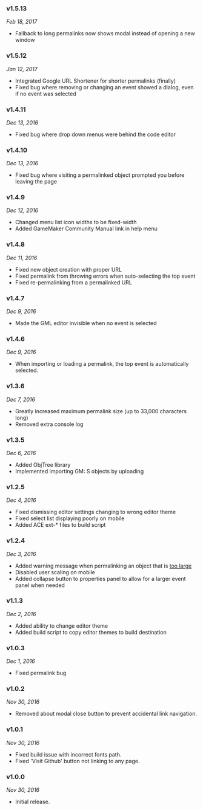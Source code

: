 ### v1.5.13
_Feb 18, 2017_
* Fallback to long permalinks now shows modal instead of opening a new window

### v1.5.12
_Jan 12, 2017_
* Integrated Google URL Shortener for shorter permalinks (finally)
* Fixed bug where removing or changing an event showed a dialog, even if no event was selected

### v1.4.11
_Dec 13, 2016_
* Fixed bug where drop down menus were behind the code editor

### v1.4.10
_Dec 13, 2016_
* Fixed bug where visiting a permalinked object prompted you before leaving the page

### v1.4.9
_Dec 12, 2016_
* Changed menu list icon widths to be fixed-width
* Added GameMaker Community Manual link in help menu

### v1.4.8
_Dec 11, 2016_
* Fixed new object creation with proper URL
* Fixed permalink from throwing errors when auto-selecting the top event
* Fixed re-permalinking from a permalinked URL

### v1.4.7
_Dec 9, 2016_
* Made the GML editor invisible when no event is selected

### v1.4.6
_Dec 9, 2016_
* When importing or loading a permalink, the top event is automatically selected.

### v1.3.6
_Dec 7, 2016_
* Greatly increased maximum permalink size (up to 33,000 characters long)
* Removed extra console log

### v1.3.5
_Dec 6, 2016_
* Added ObjTree library
* Implemented importing GM: S objects by uploading

### v1.2.5
_Dec 4, 2016_
* Fixed dismissing editor settings changing to wrong editor theme
* Fixed select list displaying poorly on mobile
* Added ACE ext-* files to build script

### v1.2.4
_Dec 3, 2016_
* Added warning message when permalinking an object that is [too large](https://github.com/christopherwk210/objShare/issues/1)
* Disabled user scaling on mobile
* Added collapse button to properties panel to allow for a larger event panel when needed

### v1.1.3
_Dec 2, 2016_
* Added ability to change editor theme
* Added build script to copy editor themes to build destination

### v1.0.3
_Dec 1, 2016_
* Fixed permalink bug

### v1.0.2
_Nov 30, 2016_
* Removed about modal close button to prevent accidental link navigation.

### v1.0.1
_Nov 30, 2016_
* Fixed build issue with incorrect fonts path.
* Fixed 'Visit Github' button not linking to any page.

### v1.0.0
_Nov 30, 2016_
* Initial release.
